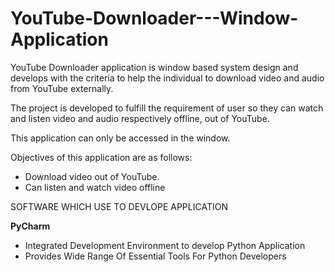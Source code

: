 # YouTube-Downloader---Window-Application

YouTube Downloader application is window based system design and 
develops with the criteria to help the individual to download video and 
audio from YouTube externally.

The project is developed to fulfill the requirement of user so they can 
watch and listen video and audio respectively offline, out of YouTube.

This application can only be accessed in the window.

Objectives of this application are as follows:
<ul>
  <li>Download video out of YouTube.</li>
  <li>Can listen and watch video offline</li>
</ul>

SOFTWARE WHICH USE TO DEVLOPE APPLICATION<br>

<strong>PyCharm</strong>
- Integrated Development Environment to develop Python 
Application
- Provides Wide Range Of Essential Tools For Python 
Developers
